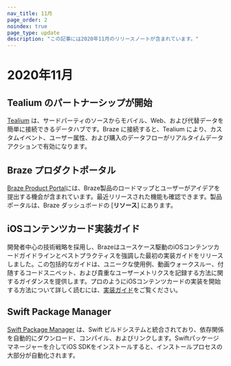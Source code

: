 ```yaml
---
nav_title: 11月
page_order: 2
noindex: true
page_type: update
description: "この記事には2020年11月のリリースノートが含まれています。"
---
```

 
# 2020年11月

## Tealium のパートナーシップが開始

[Tealium]({{site.baseurl}}/partners/data_and_infrastructure_agility/customer_data_platform/tealium/#about-tealium) は、サードパーティのソースからモバイル、Web、および代替データを簡単に接続できるデータハブです。Braze に接続すると、Tealium により、カスタムイベント、ユーザー属性、および購入のデータフローがリアルタイムデータアクションで有効になります。

## Braze プロダクトポータル

[Braze Product Portal]({{site.baseurl}}/user_guide/administrative/access_braze/portal/#product-portal-)には、Braze製品のロードマップとユーザーがアイデアを提出する機会が含まれています。最近リリースされた機能も確認できます。製品ポータルは、Braze ダッシュボードの \[**リソース**] にあります。

## iOSコンテンツカード実装ガイド

開発者中心の技術戦略を採用し、Brazeはユースケース駆動のiOSコンテンツカードガイドラインとベストプラクティスを強調した最初の実装ガイドをリリースしました。この包括的なガイドは、ユニークな使用例、動画ウォークスルー、付随するコードスニペット、および貴重なユーザーメトリクスを記録する方法に関するガイダンスを提供します。プロのようにiOSコンテンツカードの実装を開始する方法について詳しく読むには、[実装ガイド]({{site.baseurl}}/developer_guide/platform_integration_guides/ios/content_cards/implementation_guide/)をご覧ください。 

## Swift Package Manager

[Swift Package Manager]({{site.baseurl}}/developer_guide/platform_integration_guides/swift/initial_sdk_setup/overviewswift_package_manager) は、Swift ビルドシステムと統合されており、依存関係を自動的にダウンロード、コンパイル、およびリンクします。Swiftパッケージマネージャーを介してiOS SDKをインストールすると、インストールプロセスの大部分が自動化されます。
